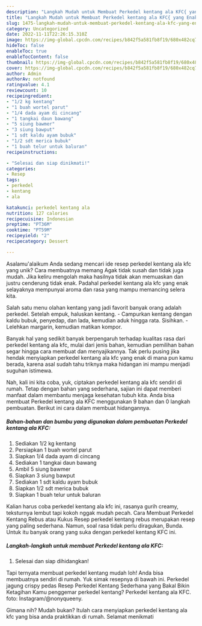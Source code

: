 ```yaml
---
description: "Langkah Mudah untuk Membuat Perkedel kentang ala KFC{ yang Enak Banget"
title: "Langkah Mudah untuk Membuat Perkedel kentang ala KFC{ yang Enak Banget"
slug: 1475-langkah-mudah-untuk-membuat-perkedel-kentang-ala-kfc-yang-enak-banget
category: Uncategorized
date: 2022-11-11T22:26:15.310Z
image: https://img-global.cpcdn.com/recipes/b842f5a581fb8f19/680x482cq70/perkedel-kentang-ala-kfc-foto-resep-utama.jpg
hideToc: false
enableToc: true
enableTocContent: false
thumbnail: https://img-global.cpcdn.com/recipes/b842f5a581fb8f19/680x482cq70/perkedel-kentang-ala-kfc-foto-resep-utama.jpg
cover: https://img-global.cpcdn.com/recipes/b842f5a581fb8f19/680x482cq70/perkedel-kentang-ala-kfc-foto-resep-utama.jpg
author: Admin
authorAv: notfound
ratingvalue: 4.1
reviewcount: 10
recipeingredient:
- "1/2 kg kentang"
- "1 buah wortel parut"
- "1/4 dada ayam di cincang"
- "1 tangkai daun bawang"
- "5 siung bawmer"
- "3 siung bawput"
- "1 sdt kaldu ayam bubuk"
- "1/2 sdt merica bubuk"
- "1 buah telur untuk baluran"
recipeinstructions:

- "Selesai dan siap dinikmati!"
categories:
- Resep
tags:
- perkedel
- kentang
- ala

katakunci: perkedel kentang ala 
nutrition: 127 calories
recipecuisine: Indonesian
preptime: "PT36M"
cooktime: "PT59M"
recipeyield: "2"
recipecategory: Dessert

---
```



Asalamu'alaikum Anda sedang mencari ide resep perkedel kentang ala kfc yang unik? Cara membuatnya memang Agak tidak susah dan tidak juga mudah. Jika keliru mengolah maka hasilnya tidak akan memuaskan dan justru cenderung tidak enak. Padahal perkedel kentang ala kfc yang enak selayaknya mempunyai aroma dan rasa yang mampu memancing selera kita.


Salah satu menu olahan kentang yang jadi favorit banyak orang adalah perkedel. Setelah empuk, haluskan kentang. - Campurkan kentang dengan kaldu bubuk, penyedap, dan lada, kemudian aduk hingga rata. Sisihkan. - Lelehkan margarin, kemudian matikan kompor.

Banyak hal yang sedikit banyak berpengaruh terhadap kualitas rasa dari perkedel kentang ala kfc, mulai dari jenis bahan, kemudian pemilihan bahan segar hingga cara membuat dan menyajikannya. Tak perlu pusing jika hendak menyiapkan perkedel kentang ala kfc yang enak di mana pun kamu berada, karena asal sudah tahu triknya maka hidangan ini mampu menjadi suguhan istimewa.


Nah, kali ini kita coba, yuk, ciptakan perkedel kentang ala kfc sendiri di rumah. Tetap dengan bahan yang sederhana, sajian ini dapat memberi manfaat dalam membantu menjaga kesehatan tubuh kita. Anda bisa membuat Perkedel kentang ala KFC menggunakan 9 bahan dan 0 langkah pembuatan. Berikut ini cara dalam membuat hidangannya.

<!--inarticleads1-->

##### Bahan-bahan dan bumbu yang digunakan dalam pembuatan Perkedel kentang ala KFC:

1. Sediakan 1/2 kg kentang
1. Persiapkan 1 buah wortel parut
1. Siapkan 1/4 dada ayam di cincang
1. Sediakan 1 tangkai daun bawang
1. Ambil 5 siung bawmer
1. Siapkan 3 siung bawput
1. Sediakan 1 sdt kaldu ayam bubuk
1. Siapkan 1/2 sdt merica bubuk
1. Siapkan 1 buah telur untuk baluran


Kalian harus coba perkedel kentang ala kfc ini, rasanya gurih creamy, teksturnya lembut tapi kokoh nggak mudah pecah. Cara Membuat Perkedel Kentang Rebus atau Kukus Resep perkedel kentang rebus merupakan resep yang paling sederhana. Namun, soal rasa tidak perlu diragukan, Bunda. Untuk itu banyak orang yang suka dengan perkedel kentang KFC ini. 

<!--inarticleads2-->

##### Langkah-langkah untuk membuat Perkedel kentang ala KFC:


1. Selesai dan siap dihidangkan!

Tapi ternyata membuat perkedel kentang mudah loh! Anda bisa membuatnya sendiri di rumah. Yuk simak resepnya di bawah ini. Perkedel jagung crispy pedas Resep Perkedel Kentang Sederhana yang Bakal Bikin Ketagihan Kamu penggemar perkedel kentang? Perkedel kentang ala KFC. foto: Instagram/@nonyqueeny. 

Gimana nih? Mudah bukan? Itulah cara menyiapkan perkedel kentang ala kfc yang bisa anda praktikkan di rumah. Selamat menikmati
